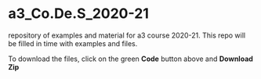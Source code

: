 # a3_Co.De.S_2020-21
repository of examples and material for a3 course 2020-21.  This repo will be filled in time with examples and files.

To download the files, click on the green **Code** button above and **Download Zip**  